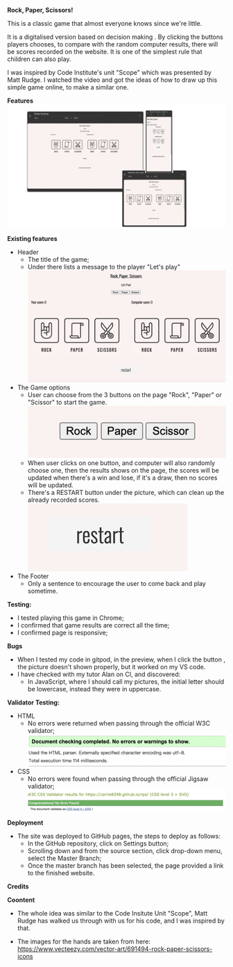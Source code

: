 **Rock, Paper, Scissors!**


This is a classic game that almost everyone knows since we're little. 

It is a digitalised version based on decision making . By clicking the buttons players chooses, to compare with the random computer results, there will be scores recorded on the website. It is one of the simplest rule that children can also play.

I was inspired by Code Institute's unit "Scope" which was presented by Matt Rudge. I watched the video and got the ideas of how to draw up this  simple game online, to make a similar one.


**Features**
![Main](assets/wireframe/preview.001.png)

**Existing features**

- Header
	- The title of the game;
	- Under there lists a message to the player "Let's play"
    ![Main](assets/wireframe/game-area.png )
- The Game options
	- User can choose from the 3 buttons on the page "Rock", "Paper" or "Scissor" to start the game.
     ![Main](assets/wireframe/three-main-button.png )
	- When user clicks on one button, and computer will also randomly choose one, then the results shows on the page, the scores will be updated when there's a win and lose, if it's a draw, then no scores will be updated.
    - There's a RESTART button under the picture, which can clean up the already recorded scores.
     ![Main](assets/wireframe/restart-button.png )
- The Footer
	- Only a sentence to encourage the user to come back and play sometime.


**Testing:**
- I tested playing this game in Chrome;
- I confirmed that game results are correct all the time;
- I confirmed page is responsive;


**Bugs**
- When I tested my code in gitpod, in the preview, when I click the button , the picture doesn't shown properly, but it worked on my VS code.
- I have checked with my tutor Alan on CI, and discovered:
	- In JavaScript, where I should call my pictures, the initial letter should be lowercase, instead they were in uppercase. 

**Validator Testing:**
- HTML
	- No errors were returned when passing through the official W3C validator;
     ![Main](assets/validator-pic/html-validator.png)
- CSS
	- No errors were found when passing through the official Jigsaw validator;
    ![Main](assets/validator-pic/css-validator.png)

**Deployment**
- The site was deployed to GitHub pages, the steps to deploy as follows:
	- In the GitHub repository, click on Settings button;
	- Scrolling down and from the source section, click drop-down menu, select the Master Branch;
    - Once the master branch has been selected, the page provided a link to the finished website.

**Credits**

**Coontent**
- The whole idea was similar to the Code Insitute Unit "Scope", Matt Rudge has walked us through with us for his code, and I was inspired by that.

- The images for the hands are taken from here: https://www.vecteezy.com/vector-art/691494-rock-paper-scissors-icons
